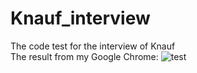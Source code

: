# Knauf_interview
The code test for the interview of Knauf <br />
The result from my Google Chrome:
![test](https://github.com/user-attachments/assets/c00b2298-f995-4c7e-bce1-7cff88d03fd8)
